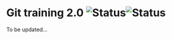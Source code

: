 # Git training 2.0 ![Status](https://img.shields.io/badge/status-building-brightgreen.svg)![Status](https://img.shields.io/badge/dummies-0-brightgreen.svg)

To be updated...